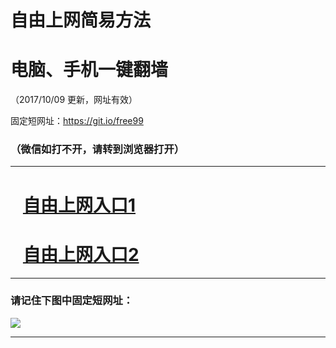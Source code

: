 ﻿# 自由上网简易方法

# 电脑、手机一键翻墙

（2017/10/09 更新，网址有效）

固定短网址：https://git.io/free99

### （微信如打不开，请转到浏览器打开）


***





# &nbsp;&nbsp; <a href="http://ft325468348.fwq-tz-1001.info/fwqtz01.html?t=100900127825 " target="_blank">自由上网入口1</a>
# &nbsp;&nbsp; <a href="http://ft2624715985.fwq-tz-1002.info/fwqtz02.html?t=100900130762 " target="_blank">自由上网入口2</a>
***

### 请记住下图中固定短网址：

<img src="https://s3-us-west-2.amazonaws.com/fwq-1001/yjfq-20170905okok.png" /> 


***

